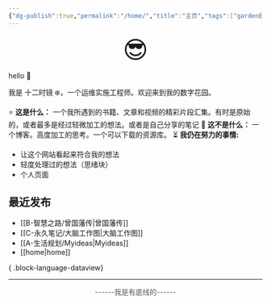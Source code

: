 ```yaml
---
{"dg-publish":true,"permalink":"/home/","title":"主页","tags":["gardenEntry"],"noteIcon":""}
---
```



<div style="text-align:center;" ><font size="192px">😎</font></div>

hello 👋

我是 十二时镜 ❄️，一个运维实施工程师。欢迎来到我的数字花园。

⭐ **这是什么：** 一个我所遇到的书籍、文章和视频的精彩片段汇集。有时是原始的，或者最多是经过轻微加工的想法。或者是自己分享的笔记
🚫 **这不是什么：** 一个博客。高度加工的思考。一个可以下载的资源库。
⏳ **我仍在努力的事情:**
* 让这个网站看起来符合我的想法
* 轻度处理过的想法（思绪块）
* 个人页面

## 最近发布
- [[B-智慧之路/曾国藩传\|曾国藩传]]
- [[C-永久笔记/大脑工作图\|大脑工作图]]
- [[A-生活规划/Myideas\|Myideas]]
- [[home\|home]]

{ .block-language-dataview}


---


<div style="text-align:center;"><font color="#595959">------我是有底线的------</font></div>